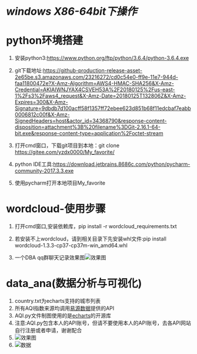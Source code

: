 # _windows X86-64bit下操作_ 

# python环境搭建
1. 安装python3:https://www.python.org/ftp/python/3.6.4/python-3.6.4.exe

1. git下载地址:https://github-production-release-asset-2e65be.s3.amazonaws.com/23216272/cd0c54e0-ff9e-11e7-944d-faa11800472e?X-Amz-Algorithm=AWS4-HMAC-SHA256&X-Amz-Credential=AKIAIWNJYAX4CSVEH53A%2F20180125%2Fus-east-1%2Fs3%2Faws4_request&X-Amz-Date=20180125T132806Z&X-Amz-Expires=300&X-Amz-Signature=9dbdb7d100acff58f1357ff72ebee623d851b68f11edcbaf7eabb0006812c00f&X-Amz-SignedHeaders=host&actor_id=34368790&response-content-disposition=attachment%3B%20filename%3DGit-2.16.1-64-bit.exe&response-content-type=application%2Foctet-stream
1. 打开cmd窗口，下载git项目到本地：git clone https://gitee.com/yzdx0000/My_favorite/
1. python IDE工具:https://download.jetbrains.8686c.com/python/pycharm-community-2017.3.3.exe
1. 使用pycharm打开本地项目My_favorite

# wordcloud-使用步骤

1. 打开cmd窗口,安装依赖库，pip install -r  wordcloud_requirements.txt

1. 若安装不上wordcloud，请到相关目录下先安装whl文件:pip install wordcloud-1.3.3-cp37-cp37m-win_amd64.whl
1. 一个DBA qq群聊天记录效果图![效果图](https://gitee.com/uploads/images/2018/0127/190004_fbed5eef_1734289.png "Figure_1.png")

# data_ana(数据分析与可视化)
1. country.txt为echarts支持的城市列表
1. 所有AQI指数来源均调用[易源数据](https://www.showapi.com/)提供的API
1. AQI.py文件制图使用的是[echarts](http://echarts.baidu.com/)的开源库
1. 注意:AQI.py包含本人的API账号，但请不要使用本人的API账号，去各API网站自行注册或者申请，谢谢配合
1. ![效果图](https://gitee.com/uploads/images/2018/0127/183410_70c0aac2_1734289.png "1.png")
1. ![数据](https://gitee.com/uploads/images/2018/0127/183447_cb72586d_1734289.png "2.png")